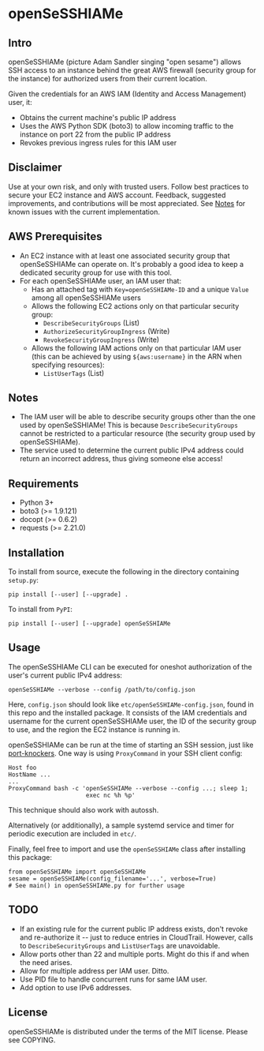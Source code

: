 openSeSSHIAMe
=============

Intro
-----

openSeSSHIAMe (picture Adam Sandler singing "open sesame") allows SSH access to
an instance behind the great AWS firewall (security group for the instance) for
authorized users from their current location.

Given the credentials for an AWS IAM (Identity and Access Management) user, it:

  * Obtains the current machine's public IP address
  * Uses the AWS Python SDK (boto3) to allow incoming traffic to the instance
    on port 22 from the public IP address
  * Revokes previous ingress rules for this IAM user

Disclaimer
----------

Use at your own risk, and only with trusted users. Follow best practices to
secure your EC2 instance and AWS account. Feedback, suggested improvements, and
contributions will be most appreciated. See [Notes](#notes) for known issues
with the current implementation.

AWS Prerequisites
-----------------

  * An EC2 instance with at least one associated security group that
    openSeSSHIAMe can operate on. It's probably a good idea to keep a dedicated
    security group for use with this tool.
  * For each openSeSSHIAMe user, an IAM user that:
    * Has an attached tag with `Key=openSeSSHIAMe-ID` and a unique `Value`
      among all openSeSSHIAMe users
    * Allows the following EC2 actions only on that particular security group:
        * `DescribeSecurityGroups` (List)
        * `AuthorizeSecurityGroupIngress` (Write)
        * `RevokeSecurityGroupIngress` (Write)
    * Allows the following IAM actions only on that particular IAM user (this
      can be achieved by using `${aws:username}` in the ARN when specifying
      resources):
        * `ListUserTags` (List)

Notes
-----

  * The IAM user will be able to describe security groups other than the one
    used by openSeSSHIAMe! This is because `DescribeSecurityGroups` cannot be
    restricted to a particular resource (the security group used by
    openSeSSHIAMe).
  * The service used to determine the current public IPv4 address could return
    an incorrect address, thus giving someone else access!

Requirements
------------

  * Python 3+
  * boto3 (>= 1.9.121)
  * docopt (>= 0.6.2)
  * requests (>= 2.21.0)

Installation
------------

To install from source, execute the following in the directory containing
`setup.py`:

    pip install [--user] [--upgrade] .

To install from `PyPI`:

    pip install [--user] [--upgrade] openSeSSHIAMe

Usage
-----

The openSeSSHIAMe CLI can be executed for oneshot authorization of the user's
current public IPv4 address:

    openSeSSHIAMe --verbose --config /path/to/config.json

Here, `config.json` should look like `etc/openSeSSHIAMe-config.json`, found in
this repo and the installed package. It consists of the IAM credentials and
username for the current openSeSSHIAMe user, the ID of the security group to
use, and the region the EC2 instance is running in.

openSeSSHIAMe can be run at the time of starting an SSH session, just like
[port-knockers][1]. One way is using `ProxyCommand` in your SSH client
config:

    Host foo
    HostName ...
    ...
    ProxyCommand bash -c 'openSeSSHIAMe --verbose --config ...; sleep 1;
                          exec nc %h %p'

This technique should also work with autossh.

Alternatively (or additionally), a sample systemd service and timer for
periodic execution are included in `etc/`.

Finally, feel free to import and use the `openSeSSHIAMe` class after installing
this package:

    from openSeSSHIAMe import openSeSSHIAMe
    sesame = openSeSSHIAMe(config_filename='...', verbose=True)
    # See main() in openSeSSHIAMe.py for further usage

TODO
----

  * If an existing rule for the current public IP address exists, don't revoke
    and re-authorize it -- just to reduce entries in CloudTrail. However, calls
    to `DescribeSecurityGroups` and `ListUserTags` are unavoidable.
  * Allow ports other than 22 and multiple ports. Might do this if and when the
    need arises.
  * Allow for multiple address per IAM user. Ditto.
  * Use PID file to handle concurrent runs for same IAM user.
  * Add option to use IPv6 addresses.

License
-------

openSeSSHIAMe is distributed under the terms of the MIT license. Please see
COPYING.

[1]: https://lzone.de/blog/Port%20Knocking%20And%20SSH%20ProxyCommand
